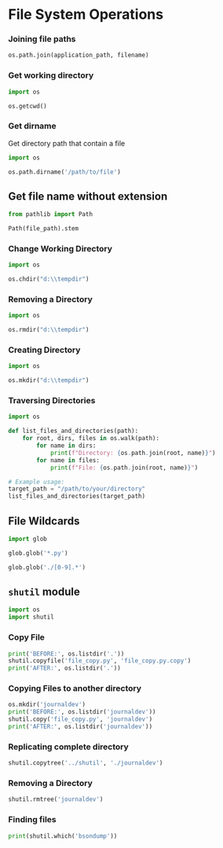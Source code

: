 # File System Operations

### Joining file paths

```py
os.path.join(application_path, filename)
```


### Get working directory

```py
import os

os.getcwd()
```


### Get dirname

Get directory path that contain a file
```py
import os

os.path.dirname('/path/to/file')
```

## Get file name without extension

```py
from pathlib import Path

Path(file_path).stem
```


### Change Working Directory

```py
import os

os.chdir("d:\\tempdir")
```


### Removing a Directory

```py
import os

os.rmdir("d:\\tempdir")
```


### Creating Directory

```py
import os

os.mkdir("d:\\tempdir")
```


### Traversing Directories

```py
import os

def list_files_and_directories(path):
    for root, dirs, files in os.walk(path):
        for name in dirs:
            print(f"Directory: {os.path.join(root, name)}")
        for name in files:
            print(f"File: {os.path.join(root, name)}")

# Example usage:
target_path = "/path/to/your/directory"
list_files_and_directories(target_path)
```


## File Wildcards

```py
import glob

glob.glob('*.py')

glob.glob('./[0-9].*')
```

## `shutil` module

```py
import os
import shutil
```

### Copy File

```py
print('BEFORE:', os.listdir('.'))
shutil.copyfile('file_copy.py', 'file_copy.py.copy')
print('AFTER:', os.listdir('.'))
```

### Copying Files to another directory

```py
os.mkdir('journaldev')
print('BEFORE:', os.listdir('journaldev'))
shutil.copy('file_copy.py', 'journaldev')
print('AFTER:', os.listdir('journaldev'))
```

### Replicating complete directory

```py
shutil.copytree('../shutil', './journaldev')
```

### Removing a Directory

```py
shutil.rmtree('journaldev')
```

### Finding files

```py
print(shutil.which('bsondump'))
```
